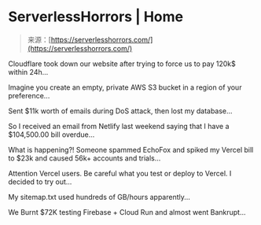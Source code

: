 <!--yml
category: 未分类
date: 2024-05-29 13:27:43
-->

# ServerlessHorrors | Home

> 来源：[https://serverlesshorrors.com/](https://serverlesshorrors.com/)

Cloudflare took down our website after trying to force us to pay 120k$ within 24h...

Imagine you create an empty, private AWS S3 bucket in a region of your preference...

Sent $11k worth of emails during DoS attack, then lost my database...

So I received an email from Netlify last weekend saying that I have a $104,500.00 bill overdue...

What is happening?! Someone spammed EchoFox and spiked my Vercel bill to $23k and caused 56k+ accounts and trials...

Attention Vercel users. Be careful what you test or deploy to Vercel. I decided to try out...

My sitemap.txt used hundreds of GB/hours apparently...

We Burnt $72K testing Firebase + Cloud Run and almost went Bankrupt...